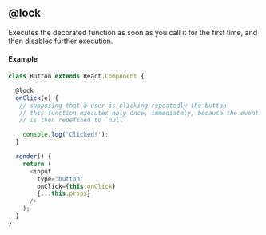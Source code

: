 ## @lock

Executes the decorated function as soon as you call it for the first
time, and then disables further execution.

#### Example

```js
class Button extends React.Component {

  @lock
  onClick(e) {
   // supposing that a user is clicking repeatedly the button
   // this function executes only once, immediately, because the event handler
   // is then redefined to `null`

    console.log('Clicked!');
  }

  render() {
    return (
      <input
        type="button"
        onClick={this.onClick}
        {...this.props}
      />
    );
  }
}
```
